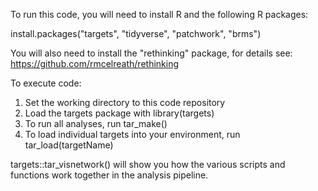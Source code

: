 To run this code, you will need to install R and the following R packages:

install.packages("targets", "tidyverse", "patchwork", "brms")

You will also need to install the "rethinking" package, for details see: https://github.com/rmcelreath/rethinking

To execute code:

1. Set the working directory to this code repository
2. Load the targets package with library(targets)
3. To run all analyses, run tar_make()
4. To load individual targets into your environment, run tar_load(targetName)

targets::tar_visnetwork() will show you how the various scripts and functions work together in the analysis pipeline.